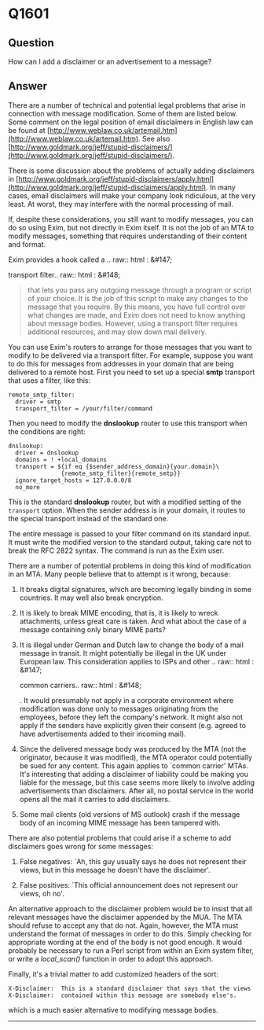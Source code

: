 Q1601
=====

Question
--------

How can I add a disclaimer or an advertisement to a message?

Answer
------

There are a number of technical and potential legal problems that arise
in connection with message modification. Some of them are listed below.
Some comment on the legal position of email disclaimers in English law
can be found at
[http://www.weblaw.co.uk/artemail.htm](http://www.weblaw.co.uk/artemail.htm).
See also
[http://www.goldmark.org/jeff/stupid-disclaimers/](http://www.goldmark.org/jeff/stupid-disclaimers/).

There is some discussion about the problems of actually adding
disclaimers in
[http://www.goldmark.org/jeff/stupid-disclaimers/apply.html](http://www.goldmark.org/jeff/stupid-disclaimers/apply.html).
In many cases, email disclaimers will make your company look ridiculous,
at the very least. At worst, they may interfere with the normal
processing of mail.

If, despite these considerations, you still want to modify messages, you
can do so using Exim, but not directly in Exim itself. It is not the job
of an MTA to modify messages, something that requires understanding of
their content and format.

Exim provides a hook called a .. raw:: html
:   &\#147;

transport filter.. raw:: html
:   &\#148;

> that lets you pass any outgoing message through a program or script of
> your choice. It is the job of this script to make any changes to the
> message that you require. By this means, you have full control over
> what changes are made, and Exim does not need to know anything about
> message bodies. However, using a transport filter requires additional
> resources, and may slow down mail delivery.

You can use Exim's routers to arrange for those messages that you want
to modify to be delivered via a transport filter. For example, suppose
you want to do this for messages from addresses in your domain that are
being delivered to a remote host. First you need to set up a special
**smtp** transport that uses a filter, like this:

    remote_smtp_filter:
      driver = smtp
      transport_filter = /your/filter/command

Then you need to modify the **dnslookup** router to use this transport
when the conditions are right:

    dnslookup:
      driver = dnslookup
      domains = ! +local_domains
      transport = ${if eq {$sender_address_domain}{your.domain}\
                   {remote_smtp_filter}{remote_smtp}}
      ignore_target_hosts = 127.0.0.0/8
      no_more

This is the standard **dnslookup** router, but with a modified setting
of the `transport` option. When the sender address is in your domain, it
routes to the special transport instead of the standard one.

The entire message is passed to your filter command on its standard
input. It must write the modified version to the standard output, taking
care not to break the RFC 2822 syntax. The command is run as the Exim
user.

There are a number of potential problems in doing this kind of
modification in an MTA. Many people believe that to attempt is it wrong,
because:

1.  It breaks digital signatures, which are becoming legally binding in
    some countries. It may well also break encryption.

2.  It is likely to break MIME encoding, that is, it is likely to wreck
    attachments, unless great care is taken. And what about the case of
    a message containing only binary MIME parts?

3.  It is illegal under German and Dutch law to change the body of a mail message in transit. It might potentially be illegal in the UK under European law. This consideration applies to ISPs and other .. raw:: html
    :   &\#147;

    common carriers.. raw:: html
    :   &\#148;

    . It would presumably not apply in a corporate environment where
    modification was done only to messages originating from the
    employees, before they left the company's network. It might also not
    apply if the senders have explicitly given their consent (e.g.
    agreed to have advertisements added to their incoming mail).

4.  Since the delivered message body was produced by the MTA (not the
    originator, because it was modified), the MTA operator could
    potentially be sued for any content. This again applies to \`common
    carrier' MTAs. It's interesting that adding a disclaimer of
    liability could be making you liable for the message, but this case
    seems more likely to involve adding advertisements than disclaimers.
    After all, no postal service in the world opens all the mail it
    carries to add disclaimers.

5.  Some mail clients (old versions of MS outlook) crash if the message
    body of an incoming MIME message has been tampered with.

There are also potential problems that could arise if a scheme to add
disclaimers goes wrong for some messages:

1.  False negatives: \`Ah, this guy usually says he does not represent
    their views, but in this message he doesn't have the disclaimer'.

2.  False positives: \`This official announcement does not represent our
    views, oh no'.

An alternative approach to the disclaimer problem would be to insist
that all relevant messages have the disclaimer appended by the MUA. The
MTA should refuse to accept any that do not. Again, however, the MTA
must understand the format of messages in order to do this. Simply
checking for appropriate wording at the end of the body is not good
enough. It would probably be necessary to run a Perl script from within
an Exim system filter, or write a *local\_scan()* function in order to
adopt this approach.

Finally, it's a trivial matter to add customized headers of the sort:

    X-Disclaimer:  This is a standard disclaimer that says that the views
    X-Disclaimer:  contained within this message are somebody else's.

which is a much easier alternative to modifying message bodies.

* * * * *
